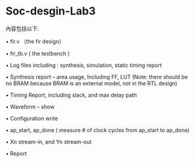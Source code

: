 # Soc-desgin-Lab3
內容包括以下:

• fir.v （the fir design）

• fir_tb.v ( the testbench )

• Log files including : synthesis, simulation, static timing report

• Synthesis report – area usage, Including FF, LUT (Note: there should be no BRAM because BRAM is an external model, not in the RTL design)

• Timing Report, including slack, and max delay path

• Waveform – show

• Configuration write

• ap_start, ap_done ( measure # of clock cycles from ap_start to ap_done)

• Xn stream-in, and Yn stream-out

• Report
